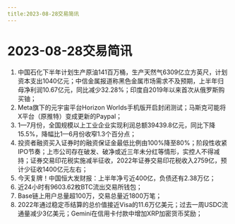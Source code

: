 ```yaml
---
title:2023-08-28交易简讯
---
```

# 2023-08-28交易简讯
1. 中国石化下半年计划生产原油141百万桶，生产天然气6309亿立方英尺，计划资本支出1040亿元；中信金属报道称黑色金属市场需求不及预期，上半年归母净利润10.67亿元，同比减少32.28%；印度自2019年以来首次从俄罗斯购买铀；
2. Meta旗下的元宇宙平台Horizon Worlds手机版开启封闭测试；马斯克可能将X平台（原推特）变成更新的Paypal；
3. 1—7月份，全国规模以上工业企业实现利润总额39439.8亿元，同比下降15.5%，降幅比1—6月份收窄1.3个百分点；
4. 投资者融资买入证券时的融资保证金最低比例由100%降至80%；阶段性收紧IPO节奏；上市公司存在破发、破净或近三年未分红等情形，实控人不得减持；证券交易印花税实施减半征收，2022年证券交易印花税收入2759亿，预计少征收1400亿元左右；
5. 今天复牌！中国恒大发财报：上半年净亏近400亿，负债还有2.38万亿；
6. 近24小时有9603.62枚BTC流出交易所钱包；
7. Base链上用户总量超100万，交易总量近1800万笔；
8. 2022年通过稳定币结算的总价值接近Visa的11.6万亿美元；过去一周USDC流通量减少3亿美元；Gemini在信用卡付款中增加XRP加密货币奖励；